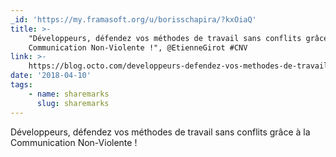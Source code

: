```yaml
---
_id: 'https://my.framasoft.org/u/borisschapira/?kxOiaQ'
title: >-
    "Développeurs, défendez vos méthodes de travail sans conflits grâce à la
    Communication Non-Violente !", @EtienneGirot #CNV
link: >-
    https://blog.octo.com/developpeurs-defendez-vos-methodes-de-travail-sans-conflits-grace-a-la-communication-non-violente/
date: '2018-04-10'
tags:
    - name: sharemarks
      slug: sharemarks
---
```


<div class="markdown"><p>Développeurs, défendez vos méthodes de travail sans conflits grâce à la Communication Non-Violente !
</p></div>
